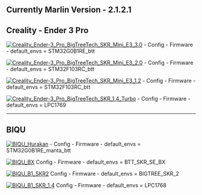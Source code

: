 **Currently Marlin Version - 2.1.2.1**
--------------------------------------
Creality - Ender 3 Pro
----------------------

[![Creality_Ender-3_Pro_BigTreeTech_SKR_Mini_E3_3.0](https://github.com/3dwork-io/marlin_auto_builder_3dwork/actions/workflows/Creality_Ender-3_Pro_BigTreeTech_SKR_Mini_E3_3.0.yml/badge.svg)](https://github.com/3dwork-io/marlin_auto_builder_3dwork/actions/workflows/Creality_Ender-3_Pro_BigTreeTech_SKR_Mini_E3_3.0.yml) - Config - Firmware - default_envs = STM32G0B1RE_btt

[![Creality_Ender-3_Pro_BigTreeTech_SKR_Mini_E3_2.0](https://github.com/3dwork-io/marlin_auto_builder_3dwork/actions/workflows/Creality_Ender-3_Pro_BigTreeTech_SKR_Mini_E3_2.0.yml/badge.svg)](https://github.com/3dwork-io/marlin_auto_builder_3dwork/actions/workflows/Creality_Ender-3_Pro_BigTreeTech_SKR_Mini_E3_2.0.yml) - Config - Firmware - default_envs = STM32F103RC_btt

[![Creality_Ender-3_Pro_BigTreeTech_SKR_Mini_E3_1.2](https://github.com/3dwork-io/marlin_auto_builder_3dwork/actions/workflows/Creality_Ender-3_Pro_BigTreeTech_SKR_Mini_E3_1.2.yml/badge.svg)](https://github.com/3dwork-io/marlin_auto_builder_3dwork/actions/workflows/Creality_Ender-3_Pro_BigTreeTech_SKR_Mini_E3_1.2.yml) - Config - Firmware - default_envs = STM32F103RC_btt

[![Creality_Ender-3_Pro_BigTreeTech_SKR_1.4_Turbo](https://github.com/3dwork-io/marlin_auto_builder_3dwork/actions/workflows/Creality_Ender-3_Pro_BigTreeTech_SKR_1.4_Turbo.yml/badge.svg)](https://github.com/3dwork-io/marlin_auto_builder_3dwork/actions/workflows/Creality_Ender-3_Pro_BigTreeTech_SKR_1.4_Turbo.yml) - Config - Firmware - default_envs = LPC1769

----------------------
BIQU
----------------------

[![BIQU_Hurakan](https://github.com/3dwork-io/marlin_auto_builder_3dwork/actions/workflows/BIQU_Hurakan.yml/badge.svg)](https://github.com/3dwork-io/marlin_auto_builder_3dwork/actions/workflows/BIQU_Hurakan.yml) - Config - Firmware - default_envs = STM32G0B1RE_manta_btt

[![BIQU_BX](https://github.com/3dwork-io/marlin_auto_builder_3dwork/actions/workflows/BIQU_BX.yml/badge.svg)](https://github.com/3dwork-io/marlin_auto_builder_3dwork/actions/workflows/BIQU_BX.yml) Config - Firmware - default_envs = BTT_SKR_SE_BX

[![BIQU_B1_SKR2](https://github.com/3dwork-io/marlin_auto_builder_3dwork/actions/workflows/BIQU_B1_SKR2.yml/badge.svg)](https://github.com/3dwork-io/marlin_auto_builder_3dwork/actions/workflows/BIQU_B1_SKR2.yml) Config - Firmware - default_envs = BIGTREE_SKR_2

[![BIQU_B1_SKR_1.4](https://github.com/3dwork-io/marlin_auto_builder_3dwork/actions/workflows/BIQU_B1_SKR_1.4.yml/badge.svg)](https://github.com/3dwork-io/marlin_auto_builder_3dwork/actions/workflows/BIQU_B1_SKR_1.4.yml) Config - Firmware - default_envs = LPC1768